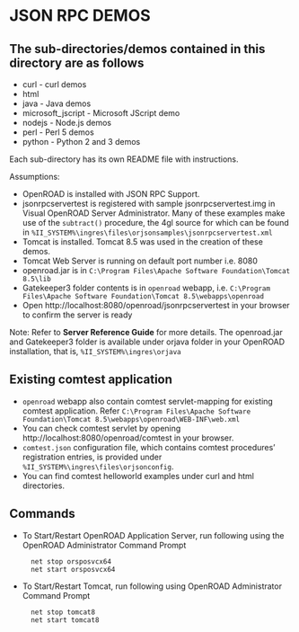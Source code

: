 # JSON RPC DEMOS

## The sub-directories/demos contained in this directory are as follows

- curl - curl demos
- html
- java - Java demos
- microsoft_jscript - Microsoft JScript demo
- nodejs - Node.js demos
- perl - Perl 5 demos
- python - Python 2 and 3 demos

Each sub-directory has its own README file with instructions.

Assumptions:

* OpenROAD is installed with JSON RPC Support.
* jsonrpcservertest is registered with sample jsonrpcservertest.img in Visual OpenROAD Server Administrator. Many of these examples make use of the `subtract()` procedure, the 4gl source for which can be found in `%II_SYSTEM%\ingres\files\orjsonsamples\jsonrpcservertest.xml`
* Tomcat is installed. Tomcat 8.5 was used in the creation of these demos.
* Tomcat Web Server is running on default port number i.e. 8080
* openroad.jar is in `C:\Program Files\Apache Software Foundation\Tomcat 8.5\lib`
* Gatekeeper3 folder contents is in `openroad` webapp, i.e. `C:\Program Files\Apache Software Foundation\Tomcat 8.5\webapps\openroad`
* Open http://localhost:8080/openroad/jsonrpcservertest in your browser to confirm the server is ready

Note: Refer to **Server Reference Guide** for more details. The openroad.jar and Gatekeeper3 folder is available under orjava folder in your OpenROAD installation, that is, `%II_SYSTEM%\ingres\orjava`

## Existing comtest application

* `openroad` webapp also contain comtest servlet-mapping for existing comtest application. Refer `C:\Program Files\Apache Software Foundation\Tomcat 8.5\webapps\openroad\WEB-INF\web.xml`
* You can check comtest servlet by opening http://localhost:8080/openroad/comtest in your browser.
* `comtest.json` configuration file, which contains comtest procedures’ registration entries, is provided under `%II_SYSTEM%\ingres\files\orjsonconfig`.
* You can find comtest helloworld examples under curl and html directories.

## Commands

* To Start/Restart OpenROAD Application Server, run following using the OpenROAD Administrator Command Prompt

        net stop orsposvcx64
        net start orsposvcx64

* To Start/Restart Tomcat, run following using OpenROAD Administrator Command Prompt

        net stop tomcat8
        net start tomcat8
